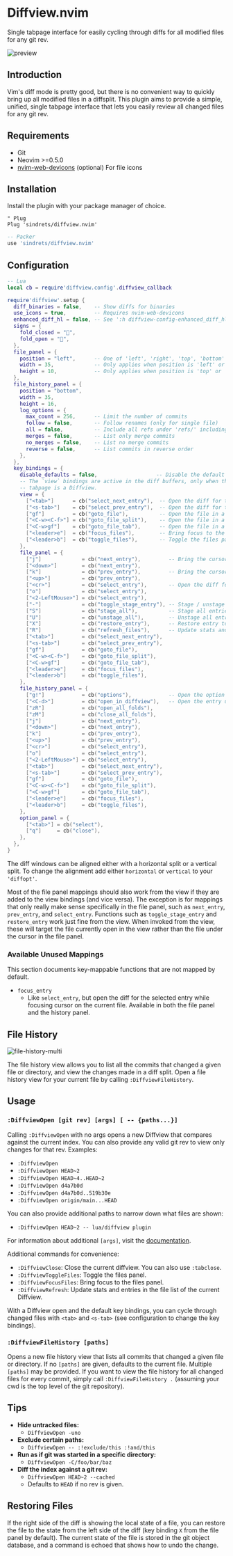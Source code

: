 # Diffview.nvim

Single tabpage interface for easily cycling through diffs for all modified files
for any git rev.

![preview](https://user-images.githubusercontent.com/2786478/131269942-e34100dd-cbb9-48fe-af31-6e518ce06e9e.png)


## Introduction

Vim's diff mode is pretty good, but there is no convenient way to quickly bring
up all modified files in a diffsplit. This plugin aims to provide a simple,
unified, single tabpage interface that lets you easily review all changed files
for any git rev.

## Requirements

- Git
- Neovim >=0.5.0
- [nvim-web-devicons](https://github.com/kyazdani42/nvim-web-devicons) (optional) For file icons

## Installation

Install the plugin with your package manager of choice.

```vim
" Plug
Plug 'sindrets/diffview.nvim'
```

```lua
-- Packer
use 'sindrets/diffview.nvim'
```

## Configuration

```lua
-- Lua
local cb = require'diffview.config'.diffview_callback

require'diffview'.setup {
  diff_binaries = false,    -- Show diffs for binaries
  use_icons = true,         -- Requires nvim-web-devicons
  enhanced_diff_hl = false, -- See ':h diffview-config-enhanced_diff_hl'
  signs = {
    fold_closed = "",
    fold_open = "",
  },
  file_panel = {
    position = "left",      -- One of 'left', 'right', 'top', 'bottom'
    width = 35,             -- Only applies when position is 'left' or 'right'
    height = 10,            -- Only applies when position is 'top' or 'bottom'
  },
  file_history_panel = {
    position = "bottom",
    width = 35,
    height = 16,
    log_options = {
      max_count = 256,      -- Limit the number of commits
      follow = false,       -- Follow renames (only for single file)
      all = false,          -- Include all refs under 'refs/' including HEAD
      merges = false,       -- List only merge commits
      no_merges = false,    -- List no merge commits
      reverse = false,      -- List commits in reverse order
    },
  },
  key_bindings = {
    disable_defaults = false,                   -- Disable the default key bindings
    -- The `view` bindings are active in the diff buffers, only when the current
    -- tabpage is a Diffview.
    view = {
      ["<tab>"]      = cb("select_next_entry"),  -- Open the diff for the next file
      ["<s-tab>"]    = cb("select_prev_entry"),  -- Open the diff for the previous file
      ["gf"]         = cb("goto_file"),          -- Open the file in a new split in previous tabpage
      ["<C-w><C-f>"] = cb("goto_file_split"),    -- Open the file in a new split
      ["<C-w>gf"]    = cb("goto_file_tab"),      -- Open the file in a new tabpage
      ["<leader>e"]  = cb("focus_files"),        -- Bring focus to the files panel
      ["<leader>b"]  = cb("toggle_files"),       -- Toggle the files panel.
    },
    file_panel = {
      ["j"]             = cb("next_entry"),         -- Bring the cursor to the next file entry
      ["<down>"]        = cb("next_entry"),
      ["k"]             = cb("prev_entry"),         -- Bring the cursor to the previous file entry.
      ["<up>"]          = cb("prev_entry"),
      ["<cr>"]          = cb("select_entry"),       -- Open the diff for the selected entry.
      ["o"]             = cb("select_entry"),
      ["<2-LeftMouse>"] = cb("select_entry"),
      ["-"]             = cb("toggle_stage_entry"), -- Stage / unstage the selected entry.
      ["S"]             = cb("stage_all"),          -- Stage all entries.
      ["U"]             = cb("unstage_all"),        -- Unstage all entries.
      ["X"]             = cb("restore_entry"),      -- Restore entry to the state on the left side.
      ["R"]             = cb("refresh_files"),      -- Update stats and entries in the file list.
      ["<tab>"]         = cb("select_next_entry"),
      ["<s-tab>"]       = cb("select_prev_entry"),
      ["gf"]            = cb("goto_file"),
      ["<C-w><C-f>"]    = cb("goto_file_split"),
      ["<C-w>gf"]       = cb("goto_file_tab"),
      ["<leader>e"]     = cb("focus_files"),
      ["<leader>b"]     = cb("toggle_files"),
    },
    file_history_panel = {
      ["g!"]            = cb("options"),            -- Open the option panel
      ["<C-d>"]         = cb("open_in_diffview"),   -- Open the entry under the cursor in a diffview
      ["zR"]            = cb("open_all_folds"),
      ["zM"]            = cb("close_all_folds"),
      ["j"]             = cb("next_entry"),
      ["<down>"]        = cb("next_entry"),
      ["k"]             = cb("prev_entry"),
      ["<up>"]          = cb("prev_entry"),
      ["<cr>"]          = cb("select_entry"),
      ["o"]             = cb("select_entry"),
      ["<2-LeftMouse>"] = cb("select_entry"),
      ["<tab>"]         = cb("select_next_entry"),
      ["<s-tab>"]       = cb("select_prev_entry"),
      ["gf"]            = cb("goto_file"),
      ["<C-w><C-f>"]    = cb("goto_file_split"),
      ["<C-w>gf"]       = cb("goto_file_tab"),
      ["<leader>e"]     = cb("focus_files"),
      ["<leader>b"]     = cb("toggle_files"),
    },
    option_panel = {
      ["<tab>"] = cb("select"),
      ["q"]     = cb("close"),
    },
  },
}
```

The diff windows can be aligned either with a horizontal split or a vertical
split. To change the alignment add either `horizontal` or `vertical` to your
`'diffopt'`.

Most of the file panel mappings should also work from the view if they are
added to the view bindings (and vice versa). The exception is for mappings
that only really make sense specifically in the file panel, such as
`next_entry`, `prev_entry`, and `select_entry`. Functions such as
`toggle_stage_entry` and `restore_entry` work just fine from the view. When
invoked from the view, these will target the file currently open in the view
rather than the file under the cursor in the file panel.

### Available Unused Mappings

This section documents key-mappable functions that are not mapped by default.

- `focus_entry`
  - Like `select_entry`, but open the diff for the selected entry while
    focusing cursor on the current file. Available in both the file panel and
    the history panel.

## File History

![file-history-multi](https://user-images.githubusercontent.com/2786478/131269782-f4184640-6d73-4226-b425-feccb5002dd0.png)

The file history view allows you to list all the commits that changed a given
file or directory, and view the changes made in a diff split. Open a file
history view for your current file by calling `:DiffviewFileHistory`.

## Usage

### `:DiffviewOpen [git rev] [args] [ -- {paths...}]`

Calling `:DiffviewOpen` with no args opens a new Diffview that compares against
the current index. You can also provide any valid git rev to view only changes
for that rev. Examples:

- `:DiffviewOpen`
- `:DiffviewOpen HEAD~2`
- `:DiffviewOpen HEAD~4..HEAD~2`
- `:DiffviewOpen d4a7b0d`
- `:DiffviewOpen d4a7b0d..519b30e`
- `:DiffviewOpen origin/main...HEAD`

You can also provide additional paths to narrow down what files are shown:

- `:DiffviewOpen HEAD~2 -- lua/diffview plugin`

For information about additional `[args]`, visit the [documentation](https://github.com/sindrets/diffview.nvim/blob/main/doc/diffview.txt).

Additional commands for convenience:

- `:DiffviewClose`: Close the current diffview. You can also use `:tabclose`.
- `:DiffviewToggleFiles`: Toggle the files panel.
- `:DiffviewFocusFiles`: Bring focus to the files panel.
- `:DiffviewRefresh`: Update stats and entries in the file list of the current
  Diffview.

With a Diffview open and the default key bindings, you can cycle through changed
files with `<tab>` and `<s-tab>` (see configuration to change the key bindings).

### `:DiffviewFileHistory [paths]`

Opens a new file history view that lists all commits that changed a given file
or directory. If no `[paths]` are given, defaults to the current file. Multiple
`[paths]` may be provided. If you want to view the file history for all changed
files for every commit, simply call `:DiffviewFileHistory .` (assuming your cwd
is the top level of the git repository).

## Tips

- **Hide untracked files:**
  - `DiffviewOpen -uno`
- **Exclude certain paths:**
  - `DiffviewOpen -- :!exclude/this :!and/this`
- **Run as if git was started in a specific directory:**
  - `DiffviewOpen -C/foo/bar/baz`
- **Diff the index against a git rev:**
  - `DiffviewOpen HEAD~2 --cached`
  - Defaults to `HEAD` if no rev is given.

## Restoring Files

If the right side of the diff is showing the local state of a file, you can
restore the file to the state from the left side of the diff (key binding `X`
from the file panel by default). The current state of the file is stored in the
git object database, and a command is echoed that shows how to undo the change.
